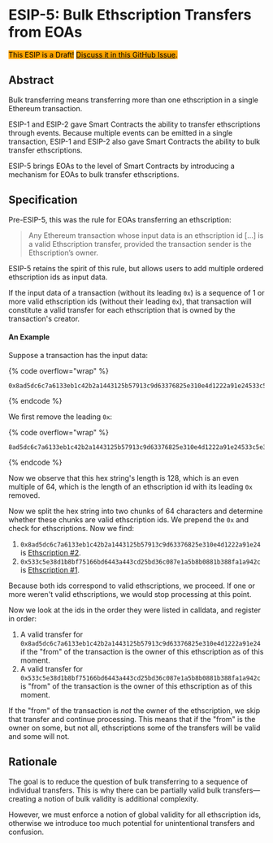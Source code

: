 # ESIP-5: Bulk Ethscription Transfers from EOAs

<mark style="background-color:orange;">This ESIP is a Draft!</mark> [<mark style="background-color:orange;">Discuss it in this GitHub Issue</mark>](https://github.com/ethscriptions-protocol/ESIPs/issues/9)<mark style="background-color:orange;">.</mark>

## Abstract

Bulk transferring means transferring more than one ethscription in a single Ethereum transaction.

ESIP-1 and ESIP-2 gave Smart Contracts the ability to transfer ethscriptions through events. Because multiple events can be emitted in a single transaction, ESIP-1 and ESIP-2 also gave Smart Contracts the ability to bulk transfer ethscriptions.

ESIP-5 brings EOAs to the level of Smart Contracts by introducing a mechanism for EOAs to bulk transfer ethscriptions.

## Specification

Pre-ESIP-5, this was the rule for EOAs transferring an ethscription:

> Any Ethereum transaction whose input data is an ethscription id \[...] is a valid Ethscription transfer, provided the transaction sender is the Ethscription’s owner.

ESIP-5 retains the spirit of this rule, but allows users to add multiple ordered ethscription ids as input data.

If the input data of a transaction (without its leading `0x`) is a sequence of 1 or more valid ethscription ids (without their leading `0x`), that transaction will constitute a valid transfer for each ethscription that is owned by the transaction's creator.

#### An Example

Suppose a transaction has the input data:

{% code overflow="wrap" %}
```
0x8ad5dc6c7a6133eb1c42b2a1443125b57913c9d63376825e310e4d1222a91e24533c5e38d1b8bf75166bd6443a443cd25bd36c087e1a5b8b0881b388fa1a942c
```
{% endcode %}

We first remove the leading `0x`:

{% code overflow="wrap" %}
```
8ad5dc6c7a6133eb1c42b2a1443125b57913c9d63376825e310e4d1222a91e24533c5e38d1b8bf75166bd6443a443cd25bd36c087e1a5b8b0881b388fa1a942c
```
{% endcode %}

Now we observe that this hex string's length is 128, which is an even multiple of 64, which is the length of an ethscription id with its leading `0x` removed.

Now we split the hex string into two chunks of 64 characters and determine whether these chunks are valid ethscription ids. We prepend the `0x` and check for ethscriptions. Now we find:

1. `0x8ad5dc6c7a6133eb1c42b2a1443125b57913c9d63376825e310e4d1222a91e24` is [Ethscription #2](https://ethscriptions.com/ethscriptions/0x8ad5dc6c7a6133eb1c42b2a1443125b57913c9d63376825e310e4d1222a91e24).
2. `0x533c5e38d1b8bf75166bd6443a443cd25bd36c087e1a5b8b0881b388fa1a942c` is [Ethscription #1](https://ethscriptions.com/ethscriptions/0x533c5e38d1b8bf75166bd6443a443cd25bd36c087e1a5b8b0881b388fa1a942c).

Because both ids correspond to valid ethscriptions, we proceed. If one or more weren't valid ethscriptions, we would stop processing at this point.

Now we look at the ids in the order they were listed in calldata, and register in order:

1. A valid transfer for `0x8ad5dc6c7a6133eb1c42b2a1443125b57913c9d63376825e310e4d1222a91e24` if the "from" of the transaction is the owner of this ethscription as of this moment.
2. A valid transfer for `0x533c5e38d1b8bf75166bd6443a443cd25bd36c087e1a5b8b0881b388fa1a942c` is "from" of the transaction is the owner of this ethscription as of this moment.

If the "from" of the transaction is _not_ the owner of the ethscription, we skip that transfer and continue processing. This means that if the "from" is the owner on some, but not all, ethscriptions some of the transfers will be valid and some will not.

## Rationale

The goal is to reduce the question of bulk transferring to a sequence of individual transfers. This is why there can be partially valid bulk transfers—creating a notion of bulk validity is additional complexity.

However, we must enforce a notion of global validity for all ethscription ids, otherwise we introduce too much potential for unintentional transfers and confusion.

